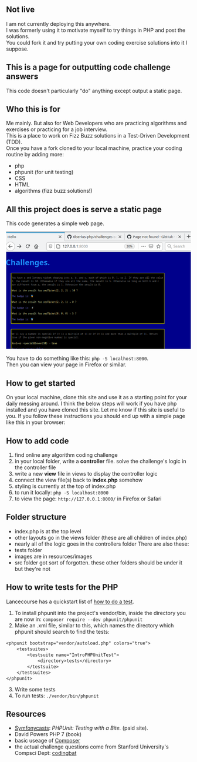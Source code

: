 ## Not live
I am not currently deploying this anywhere.  
I was formerly using it to motivate myself to try things in PHP and post the solutions.  
You could fork it and try putting your own coding exercise solutions into it I suppose.  

## This is a page for outputting code challenge answers
This code doesn't particularly "do" anything except output a static page. 
## Who this is for
Me mainly. But also for Web Developers who are practicing algorithms and exercises or practicing for a job interview.<br/>
This is a place to work on Fizz Buzz solutions in a Test-Driven Development (TDD).<br/>
Once you have a fork cloned to your local machine, practice your coding routine by adding more:
* php
* phpunit (for unit testing)
* CSS
* HTML   
* algorithms (fizz buzz solutions!)
## All this project does is serve a static page
This code generates a simple web page.  

![screenshot of the final result](https://raw.githubusercontent.com/atom-box/tiberius-php/master/resources/images/challenges-screenshot.png)
  
You have to do something like this: `php -S localhost:8000`.  
Then you can view your page in Firefox or similar.
## How to get started
On your local machine, clone this site and use it as a starting point for your daily messing around. I think the below steps will work if you have php installed and you have cloned this site. Let me know if this site is useful to you. If you follow these instructions you should end up with a simple page like this in your browser:
 
## How to add code
1. find online any algorithm coding challenge
2. in your local folder, write a **controller** file. solve the challenge's logic in the controller file
3. write a new **view** file in views to display the controller logic
4. connect the view file(s) back to **index.php** somehow
5. styling is currently at the top of index.php
6. to run it locally: `php -S localhost:8000`
7. to view the page: `http://127.0.0.1:8000/` in Firefox or Safari
## Folder structure
* index.php is at the top level
* other layouts go in the views folder (these are all children of index.php)
* nearly all of the logic goes in the controllers folder
There are also these:
* tests folder
* images are in resources/images
* src folder got sort of forgotten.  these other folders should be under it but they're not
## How to write tests for the PHP
Lancecourse has a quickstart list of [how to do a test](https://lancecourse.com/howto/a-quick-intro-to-testing-php-code-with-phpunit).
1. To install phpunit into the project's vendor/bin, inside the directory you are now in: `composer require --dev phpunit/phpunit`
2. Make an .xml file, similar to this, which names the directory which phpunit should search to find the tests:
```
<phpunit bootstrap="vendor/autoload.php" colors="true">
    <testsuites>
        <testsuite name="IntroPHPUnitTest">
            <directory>tests</directory>
        </testsuite>
    </testsuites>
</phpunit>
```
3. Write some tests
4. To run tests: `./vendor/bin/phpunit`

## Resources
* [Symfonycasts](https://symfonycasts.com/screencast/phpunit): *PHPUnit: Testing with a Bite.*  (paid site).
* David Powers PHP 7 (book)
* basic useage of [Composer](https://getcomposer.org/doc/01-basic-usage.md)
* the actual challenge questions come from Stanford University's Compsci Dept: [codingbat](https://codingbat.com/)
